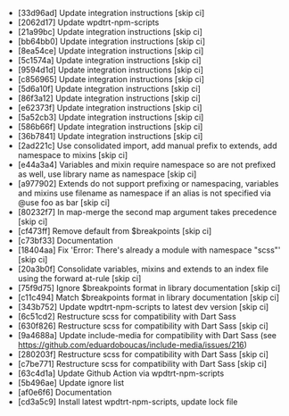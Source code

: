* [33d96ad] Update integration instructions [skip ci]
* [2062d17] Update wpdtrt-npm-scripts
* [21a99bc] Update integration instructions [skip ci]
* [bb64bb0] Update integration instructions [skip ci]
* [8ea54ce] Update integration instructions [skip ci]
* [5c1574a] Update integration instructions [skip ci]
* [9594d1d] Update integration instructions [skip ci]
* [c856965] Update integration instructions [skip ci]
* [5d6a10f] Update integration instructions [skip ci]
* [86f3a12] Update integration instructions [skip ci]
* [e62373f] Update integration instructions [skip ci]
* [5a52cb3] Update integration instructions [skip ci]
* [586b66f] Update integration instructions [skip ci]
* [36b7841] Update integration instructions [skip ci]
* [2ad221c] Use consolidated import, add manual prefix to extends, add namespace to mixins [skip ci]
* [e44a3a4] Variables and mixin require namespace so are not prefixed as well, use library name as namespace [skip ci]
* [a977902] Extends do not support prefixing or namespacing, variables and mixins use filename as namespace if an alias is not specified via @use foo as bar [skip ci]
* [80232f7] In map-merge the second map argument takes precedence [skip ci]
* [cf473ff] Remove default from $breakpoints [skip ci]
* [c73bf33] Documentation
* [18404aa] Fix 'Error: There's already a module with namespace "scss"' [skip ci]
* [20a3b0f] Consolidate variables, mixins and extends to an index file using the forward at-rule [skip ci]
* [75f9d75] Ignore $breakpoints format in library documentation [skip ci]
* [c11c494] Match $breakpoints format in library documentation [skip ci]
* [343b752] Update wpdtrt-npm-scripts to latest dev version [skip ci]
* [6c51cd2] Restructure scss for compatibility with Dart Sass
* [630f826] Restructure scss for compatibility with Dart Sass [skip ci]
* [9a4688a] Update include-media for compatibility with Dart Sass (see https://github.com/eduardoboucas/include-media/issues/216)
* [280203f] Restructure scss for compatibility with Dart Sass [skip ci]
* [c7be771] Restructure scss for compatibility with Dart Sass [skip ci]
* [63c4d1a] Update Github Action via wpdtrt-npm-scripts
* [5b496ae] Update ignore list
* [af0e6f6] Documentation
* [cd3a5c9] Install latest wpdtrt-npm-scripts, update lock file

